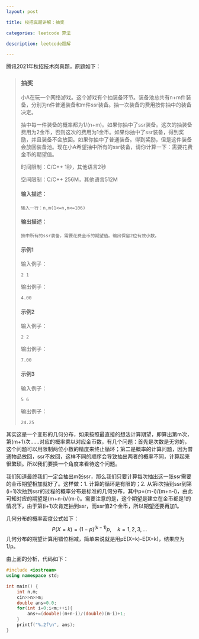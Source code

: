 ```yaml
---
layout: post

title: 校招真题讲解：抽奖

categories: leetcode 算法

description: leetcode题解

---
```


腾讯2021年秋招技术岗真题，原题如下：

> ### 抽奖
>
> 小A在玩一个网络游戏。这个游戏有个抽装备环节。装备池总共有n+m件装备，分别为n件普通装备和m件ssr装备。抽一次装备的费用按你抽中的装备决定。
>
> 抽中每一件装备的概率都为1/(n+m)。如果你抽中了ssr装备。这次的抽装备费用为2金币，否则这次的费用为1金币。如果你抽中了ssr装备，得到奖励，并且装备不会放回。如果你抽中了普通装备。得到奖励，但是这件装备会放回装备池。现在小A希望抽中所有的ssr装备，请你计算一下：需要花费金币的期望值。
>
> 时间限制：C/C++ 1秒，其他语言2秒
>
> 空间限制：C/C++ 256M，其他语言512M
>
> #### 输入描述：
>
> ```
> 输入一行：n,m(1<=n,m<=106)
> ```
>
> #### 输出描述：
>
> ```
> 抽中所有的ssr装备，需要花费金币的期望值。输出保留2位有效小数。
> ```
>
> #### 示例1
>
> 输入例子：
>
> ```
> 2 1
> ```
>
> 输出例子：
>
> ```
> 4.00
> ```
>
> #### 示例2
>
> 输入例子：
>
> ```
> 2 2
> ```
>
> 输出例子：
>
> ```
> 7.00
> ```
>
> #### 示例3
>
> 输入例子：
>
> ```
> 5 6
> ```
>
> 输出例子：
>
> ```
> 24.25
> ```

其实这是一个变形的几何分布，如果按照最直接的想法计算期望，即算出第m次，第(m+1)次......对应的概率乘以对应金币数，有几个问题：首先是次数是无穷的，这个问题可以用限制两位小数的精度来终止循环；第二是概率的计算问题，因为普通物品放回，ssr不放回，这样不同的顺序会导致抽出两者的概率不同，计算起来很繁琐。所以我们要换一个角度来看待这个问题。

我们知道最终我们一定会抽出m张ssr，那么我们只要计算每次抽出这一张ssr需要的金币期望相加就好了。这样做：1. 计算的循环是有限的；2. 从第i次抽到ssr到第(i+1)次抽到ssr的过程的概率分布是标准的几何分布，其中p=(m-i)/(m+n-i)，由此可知对应的期望是(m+n-i)/(m-i)。需要注意的是，这个期望是建立在金币都是1的情况下，由于第(i+1)次肯定抽到ssr，而ssr值2个金币，所以期望还要再加1。

几何分布的概率密度公式如下：
$$
P(X=k)=(1-p)^{(k-1)}p,\quad k=1,2,3,...
$$
几何分布的期望计算用错位相减，简单来说就是用pE(X=k)-E(X=k)，结果应为1/p。

由上面的分析，代码如下：

```c++
#include <iostream>
using namespace std;

int main() {
    int n,m;
    cin>>n>>m;
    double ans=0.0;
    for(int i=0;i<m;++i){
        ans+=(double)(m+n-i)/(double)(m-i)+1;
    }
    printf("%.2f\n", ans);
}
```

